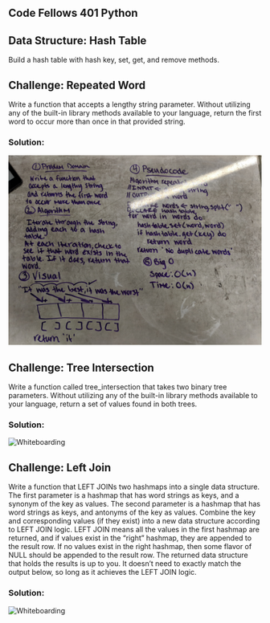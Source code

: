 ## Code Fellows 401 Python

## Data Structure: Hash Table

Build a hash table with hash key, set, get, and remove methods.

## Challenge: Repeated Word
Write a function that accepts a lengthy string parameter.
Without utilizing any of the built-in library methods available to your language, return the first word to occur more than once in that provided string.

### Solution:
![Whiteboarding](https://github.com/katcosgrove/data-structures-and-algorithms/blob/master/assets/repeated-word.jpg)

## Challenge: Tree Intersection
Write a function called tree_intersection that takes two binary tree parameters.
Without utilizing any of the built-in library methods available to your language, return a set of values found in both trees.

### Solution:
![Whiteboarding](https://github.com/katcosgrove/data-structures-and-algorithms/blob/master/assets/tree-intersection.jpg)

## Challenge: Left Join
Write a function that LEFT JOINs two hashmaps into a single data structure.
The first parameter is a hashmap that has word strings as keys, and a synonym of the key as values.
The second parameter is a hashmap that has word strings as keys, and antonyms of the key as values.
Combine the key and corresponding values (if they exist) into a new data structure according to LEFT JOIN logic.
LEFT JOIN means all the values in the first hashmap are returned, and if values exist in the “right” hashmap, they are appended to the result row. If no values exist in the right hashmap, then some flavor of NULL should be appended to the result row.
The returned data structure that holds the results is up to you. It doesn’t need to exactly match the output below, so long as it achieves the LEFT JOIN logic.

### Solution:
![Whiteboarding](https://github.com/katcosgrove/data-structures-and-algorithms/blob/master/assets/left-join.jpg)
